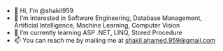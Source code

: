 - 👋 Hi, I’m @shakil959
- 👀 I’m interested in Software Engineering, Database Management, Artificial Intelligence, Machine Learning, Computer Vision
- 🌱 I’m currently learning ASP .NET, LINQ, Stored Procedure
- 📫 You can reach me  by mailing me at shakil.ahamed.959@gmail.com

<!---
shakil959/shakil959 is a ✨ special ✨ repository because its `README.md` (this file) appears on your GitHub profile.
You can click the Preview link to take a look at your changes.
--->

